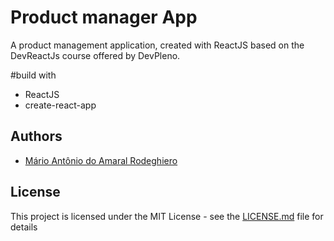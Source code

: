 # Product manager App

A product management application, created with ReactJS based on the DevReactJs course offered by DevPleno.

#build with

- ReactJS
- create-react-app

## Authors

- [Mário Antônio do Amaral Rodeghiero](https://github.com/mariorodeghiero)

## License

This project is licensed under the MIT License - see the [LICENSE.md](LICENSE.md) file for details
